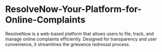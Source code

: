 # ResolveNow-Your-Platform-for-Online-Complaints
ResolveNow is a web-based platform that allows users to file, track, and manage online complaints efficiently. Designed for transparency and user convenience, it streamlines the grievance redressal process.
